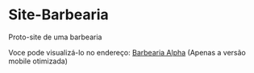 # Site-Barbearia
 Proto-site de uma barbearia
 
 Voce pode visualizá-lo no endereço: [Barbearia Alpha](https://luanbraga.github.io/Site-Barbearia/) (Apenas a versão mobile otimizada)
